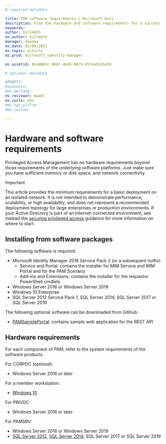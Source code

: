 ```yaml
---
# required metadata

title: PAM software requirements | Microsoft Docs
description: Find the hardware and software requirements for a successful deployment of Privileged Access Management
keywords:
author: billmath
ms.author: billmath
manager: daveba
ms.date: 02/09/2021
ms.topic: article
ms.prod: microsoft-identity-manager

ms.assetid: 82a9085c-9667-4b3b-8079-657eab1d1e58

# optional metadata

#ROBOTS:
#audience:
#ms.devlang:
ms.reviewer: mwahl
ms.suite: ems
#ms.tgt_pltfrm:
#ms.custom:

---
```

# Hardware and software requirements

Privileged Access Management has no hardware requirements beyond those requirements of the underlying software platforms. Just make sure you have sufficient memory or disk space, and network connectivity.

> [!IMPORTANT]
> This article provides the minimum requirements for a basic deployment on an isolated network. It is not intended to demonstrate performance, scalability, or high availability, and does not represent a recommended deployment topology for large enterprises or production environments.  If your Active Directory is part of an Internet-connected environment, see instead the [securing privileged access](/security/compass/overview) guidance for more information on where to start.

## Installing from software packages

The following software is required:

- Microsoft Identity Manager 2016 Service Pack 2 (or a subsequent hotfix)
  - Service and Portal: contains the installer for MIM Service and MIM Portal and for the PAM Scenario
  - Add-ins and Extensions: contains the installer for the requestor PowerShell cmdlets
- Windows Server 2016 or Windows Server 2019
- Windows 10 Enterprise
- SQL Server 2012 Service Pack 1, SQL Server 2014, SQL Server 2017 or SQL Server 2019

The following optional software can be downloaded from GitHub:

- [PAMSamplePortal](https://github.com/Azure/identity-management-samples): contains sample web application for the REST API

## Hardware requirements

For each component of PAM, refer to the system requirements of the software products.

For CORPDC (optional):

- Windows Server 2016 or later

For a member workstation:

- [Windows 10](https://technet.microsoft.com/windows/dn798752.aspx)

For PRIVDC:

- Windows Server 2016 or later

For PAMSRV:

- Windows Server 2016 or Windows Server 2019
- [SQL Server 2012](https://msdn.microsoft.com/library/ms143506(sql.110).aspx), [SQL Server 2014](https://msdn.microsoft.com/library/ms143506(v=sql.120).aspx), SQL Server 2017 or SQL Server 2019
